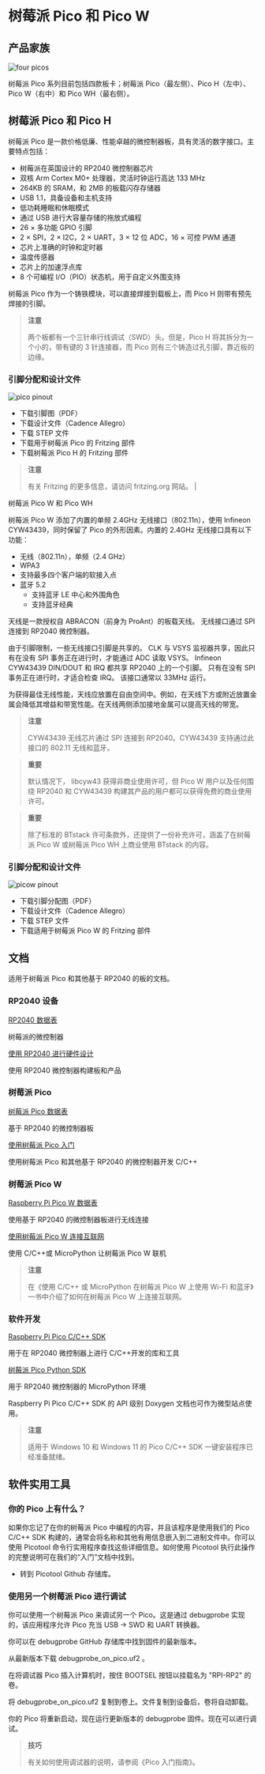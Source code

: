 # 树莓派 Pico 和 Pico W

## 产品家族


![four picos](https://www.raspberrypi.com/documentation/microcontrollers/images/four_picos.jpg)

树莓派 Pico 系列目前包括四款板卡；树莓派 Pico（最左侧）、Pico H（左中）、Pico W（右中）和 Pico WH（最右侧）。

## 树莓派 Pico 和 Pico H

树莓派 Pico 是一款价格低廉、性能卓越的微控制器板，具有灵活的数字接口。主要特点包括：

* 树莓派在英国设计的 RP2040 微控制器芯片
* 双核 Arm Cortex M0+ 处理器，灵活时钟运行高达 133 MHz
* 264KB 的 SRAM，和 2MB 的板载闪存存储器
* USB 1.1，具备设备和主机支持
* 低功耗睡眠和休眠模式
* 通过 USB 进行大容量存储的拖放式编程
* 26 × 多功能 GPIO 引脚
* 2 × SPI，2 × I2C，2 × UART，3 × 12 位 ADC，16 × 可控 PWM 通道
* 芯片上准确的时钟和定时器
* 温度传感器
* 芯片上的加速浮点库
* 8 个可编程 I/O（PIO）状态机，用于自定义外围支持

树莓派 Pico 作为一个铸铁模块，可以直接焊接到载板上，而 Pico H 则带有预先焊接的引脚。

>**注意**
>
>两个板都有一个三针串行线调试（SWD）头。但是，Pico H 将其拆分为一个小的，带有键的 3 针连接器，而 Pico 则有三个铸造过孔引脚，靠近板的边缘。 

### 引脚分配和设计文件

![pico pinout](https://www.raspberrypi.com/documentation/microcontrollers/images/pico-pinout.svg)

* 下载引脚图（PDF）
* 下载设计文件（Cadence Allegro）
* 下载 STEP 文件
* 下载用于树莓派 Pico 的 Fritzing 部件
* 下载树莓派 Pico H 的 Fritzing 部件

>**注意**
>
>有关 Fritzing 的更多信息，请访问 fritzing.org 网站。 |

树莓派 Pico W 和 Pico WH

树莓派 Pico W 添加了内置的单频 2.4GHz 无线接口（802.11n），使用 Infineon CYW43439，同时保留了 Pico 的外形因素。内置的 2.4GHz 无线接口具有以下功能：

* 无线（802.11n），单频（2.4 GHz）
* WPA3
* 支持最多四个客户端的软接入点
* 蓝牙 5.2
  * 支持蓝牙 LE 中心和外围角色
  * 支持蓝牙经典

天线是一款授权自 ABRACON（前身为 ProAnt）的板载天线。 无线接口通过 SPI 连接到 RP2040 微控制器。

由于引脚限制，一些无线接口引脚是共享的。 CLK 与 VSYS 监视器共享，因此只有在没有 SPI 事务正在进行时，才能通过 ADC 读取 VSYS。 Infineon CYW43439 DIN/DOUT 和 IRQ 都共享 RP2040 上的一个引脚。 只有在没有 SPI 事务正在进行时，才适合检查 IRQ。 该接口通常以 33MHz 运行。

为获得最佳无线性能，天线应放置在自由空间中。例如，在天线下方或附近放置金属会降低其增益和带宽性能。在天线两侧添加接地金属可以提高天线的带宽。

>**注意**
>
>CYW43439 无线芯片通过 SPI 连接到 RP2040。CYW43439 支持通过此接口的 802.11 无线和蓝牙。 

>**重要**
>
>默认情况下， libcyw43 获得非商业使用许可，但 Pico W 用户以及任何围绕 RP2040 和 CYW43439 构建其产品的用户都可以获得免费的商业使用许可。

>**重要**
>
> 除了标准的 BTstack 许可条款外，还提供了一份补充许可，涵盖了在树莓派 Pico W 或树莓派 Pico WH 上商业使用 BTstack 的内容。
### 引脚分配和设计文件

![picow pinout](https://www.raspberrypi.com/documentation/microcontrollers/images/picow-pinout.svg)

* 下载引脚分配图（PDF）
* 下载设计文件（Cadence Allegro）
* 下载 STEP 文件
* 下载适用于树莓派 Pico W 的 Fritzing 部件

## 文档


适用于树莓派 Pico 和其他基于 RP2040 的板的文档。

### RP2040 设备

[ RP2040 数据表](https://datasheets.raspberrypi.com/rp2040/rp2040-datasheet.pdf)

树莓派的微控制器

[使用 RP2040 进行硬件设计](https://datasheets.raspberrypi.com/rp2040/hardware-design-with-rp2040.pdf)

使用 RP2040 微控制器构建板和产品

### 树莓派 Pico

[树莓派 Pico 数据表](https://datasheets.raspberrypi.com/pico/pico-datasheet.pdf)

基于 RP2040 的微控制器板

[使用树莓派 Pico 入门](https://datasheets.raspberrypi.com/pico/getting-started-with-pico.pdf)

使用树莓派 Pico 和其他基于 RP2040 的微控制器开发 C/C++

### 树莓派 Pico W

[Raspberry Pi Pico W 数据表](https://datasheets.raspberrypi.com/picow/pico-w-datasheet.pdf)

使用基于 RP2040 的微控制器板进行无线连接

[使用树莓派 Pico W 连接互联网](https://datasheets.raspberrypi.com/picow/connecting-to-the-internet-with-pico-w.pdf)

使用 C/C++或 MicroPython 让树莓派 Pico W 联机

>**注意**
>
>在《使用 C/C++ 或 MicroPython 在树莓派 Pico W 上使用 Wi-Fi 和蓝牙》一书中介绍了如何在树莓派 Pico W 上连接互联网。 

### 软件开发

[Raspberry Pi Pico C/C++ SDK](https://datasheets.raspberrypi.com/pico/raspberry-pi-pico-c-sdk.pdf)

用于在 RP2040 微控制器上进行 C/C++开发的库和工具

[树莓派 Pico Python SDK](https://datasheets.raspberrypi.com/pico/raspberry-pi-pico-python-sdk.pdf)

用于 RP2040 微控制器的 MicroPython 环境

Raspberry Pi Pico C/C++ SDK 的 API 级别 Doxygen 文档也可作为微型站点使用。

>**注意**
>
>适用于 Windows 10 和 Windows 11 的 Pico C/C++ SDK 一键安装程序已经准备就绪。 

## 软件实用工具

### 你的 Pico 上有什么？

如果你忘记了在你的树莓派 Pico 中编程的内容，并且该程序是使用我们的 Pico C/C++ SDK 构建的，通常会将名称和其他有用信息嵌入到二进制文件中。你可以使用 Picotool 命令行实用程序查找这些详细信息。如何使用 Picotool 执行此操作的完整说明可在我们的“入门”文档中找到。

* 转到 Picotool Github 存储库。

### 使用另一个树莓派 Pico 进行调试

你可以使用一个树莓派 Pico 来调试另一个 Pico。这是通过 debugprobe 实现的，该应用程序允许 Pico 充当 USB → SWD 和 UART 转换器。

你可以在 debugprobe GitHub 存储库中找到固件的最新版本。

从最新版本下载 debugprobe_on_pico.uf2 。

在将调试器 Pico 插入计算机时，按住 BOOTSEL 按钮以挂载名为 "RPI-RP2" 的卷。

将 debugprobe_on_pico.uf2 复制到卷上。文件复制到设备后，卷将自动卸载。

你的 Pico 将重新启动，现在运行更新版本的 debugprobe 固件。现在可以进行调试。

>**技巧**
>
>有关如何使用调试器的说明，请参阅《Pico 入门指南》。 
